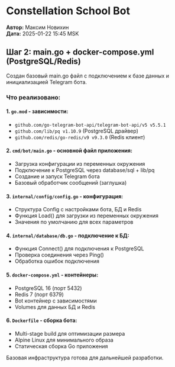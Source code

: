 # Constellation School Bot
**Автор:** Максим Новихин  
**Дата:** 2025-01-22 15:45 MSK

## Шаг 2: main.go + docker-compose.yml (PostgreSQL/Redis)

Создан базовый main.go файл с подключением к базе данных и инициализацией Telegram бота.

### Что реализовано:

#### 1. `go.mod` - зависимости:
- `github.com/go-telegram-bot-api/telegram-bot-api/v5 v5.5.1`
- `github.com/lib/pq v1.10.9` (PostgreSQL драйвер)
- `github.com/redis/go-redis/v9 v9.3.0` (Redis клиент)

#### 2. `cmd/bot/main.go` - основной файл приложения:
- Загрузка конфигурации из переменных окружения
- Подключение к PostgreSQL через database/sql + lib/pq
- Создание и запуск Telegram бота
- Базовый обработчик сообщений (заглушка)

#### 3. `internal/config/config.go` - конфигурация:
- Структура Config с настройками бота, БД и Redis
- Функция Load() для загрузки из переменных окружения
- Значения по умолчанию для всех параметров

#### 4. `internal/database/db.go` - подключение к БД:
- Функция Connect() для подключения к PostgreSQL
- Проверка соединения через Ping()
- Обработка ошибок подключения

#### 5. `docker-compose.yml` - контейнеры:
- PostgreSQL 16 (порт 5432)
- Redis 7 (порт 6379)
- Bot контейнер с зависимостями
- Volumes для данных БД и Redis

#### 6. `Dockerfile` - сборка бота:
- Multi-stage build для оптимизации размера
- Alpine Linux для минимального образа
- Статическая сборка Go приложения

Базовая инфраструктура готова для дальнейшей разработки.
